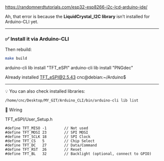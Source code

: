 
https://randomnerdtutorials.com/esp32-esp8266-i2c-lcd-arduino-ide/

Ah, that error is because the **LiquidCrystal\_I2C library** isn’t installed for Arduino-CLI yet.

---

### ✅ Install it via Arduino-CLI




Then rebuild:

```bash
make build
```


arduino-cli lib install "TFT_eSPI"
arduino-cli lib install "PNGdec"



Already installed TFT_eSPI@2.5.43
cnc@debian:~/Arduino$ 




---

💡 You can also check installed libraries:

```bash
/home/cnc/Desktop/MY_GIT/Arduino_CLI/bin/arduino-cli lib list
```






🔌 Wiring

TFT_eSPI/User_Setup.h



```
#define TFT_MISO -1        // Not used
#define TFT_MOSI 23        // SPI MOSI
#define TFT_SCLK 18        // SPI Clock
#define TFT_CS   5         // Chip Select
#define TFT_DC   27        // Data/Command
#define TFT_RST  26        // Reset
#define TFT_BL   32        // Backlight (optional, connect to GPIO)


```


